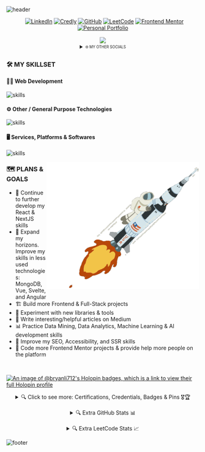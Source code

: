 ![header](https://capsule-render.vercel.app/api?type=waving&height=300&color=gradient&customColorList=24&text=Bryan%20Li&section=header&reversal=false&textBg=false&fontAlign=50&animation=twinkling&desc=Aspiring%20Full-Stack%20Developer%20|%20Recent%20Graduate%20|%20Specialized%20Honours%20in%20Computer%20Science%20(BSc)&fontColor=FFFFFF&fontAlignY=36&descAlignY=60&fontSize=85&descSize=18)

<!-- ============================================================================================================================== -->
<!-- ============================================================================================================================== -->
<!-- ======== SOCIAL ICONS + PROFILE VIEW COUNTER ======== -->
<!-- ============================================================================================================================== -->
<!-- ============================================================================================================================== -->
<div align="center">
    
&nbsp;
[![LinkedIn](https://img.shields.io/badge/LinkedIn-0072b1?style=for-the-badge&logo=linkedin&logoColor=white)](https://www.linkedin.com/in/bryan-li712/)
[![Credly](https://img.shields.io/badge/Credly-FF6B00?style=for-the-badge&logo=credly&logoColor=white)](https://www.credly.com/users/bryan-li712)
[![GitHub](https://img.shields.io/badge/GitHub-181717?style=for-the-badge&logo=github&logoColor=white)](https://github.com/Zy8712)
[![LeetCode](https://img.shields.io/badge/LeetCode-FFA116?style=for-the-badge&logo=leetcode&logoColor=white)](https://leetcode.com/Zy8712/)
[![Frontend Mentor](https://img.shields.io/badge/Frontend_Mentor-3F54A3?style=for-the-badge&logo=frontend-mentor&logoColor=white)](https://www.frontendmentor.io/profile/Zy8712)
[![Personal Portfolio](https://img.shields.io/badge/Personal_Portfolio_Site-ED1C24?style=for-the-badge&logo=dungeonsanddragons&logoColor=white)](https://bryanli.vercel.app/)
</div>

<div align="center">
  <img align="center" class="img" src="https://komarev.com/ghpvc/?username=Bz8712&color=brightgreen&label=Profile+Visits" />
</div>

<details align="center">
    <summary><sub><sup>🌐 MY OTHER SOCIALS</sup></sub></summary>
    
[![freeCodeCamp](https://img.shields.io/badge/freeCodeCamp-0A0A23?style=for-the-badge&logo=freecodecamp&logoColor=white)](https://www.freecodecamp.org/bryan-li712)
[![CodeChef](https://img.shields.io/badge/CodeChef-5B4638?style=for-the-badge&logo=codechef&logoColor=white)](https://www.codechef.com/users/zy8712)
[![Medium](https://img.shields.io/badge/Medium-000000?style=for-the-badge&logo=medium&logoColor=white)](https://medium.com/@bryan-li712)
</details>

<!-- ============================================================================================================================== -->
<!-- ============================================================================================================================== -->
<!-- ============================================================================================================================== -->

<!-- ============================================================================================================================== -->
<!-- ============================================================================================================================== -->
<!-- ======== PRIMARY SKILLS SECTION (WITHOUT DETAILS & MISSING SOME SKILLS) ======== -->
<!-- ============================================================================================================================== -->
<!-- ============================================================================================================================== -->
### 🛠 MY SKILLSET

<h4>👨‍💻 Web Development</h4>

![skills](https://skillicons.dev/icons?i=html,css,js,sass,nodejs,nextjs,react,tailwind,ts,redux,redis,bootstrap,jquery,astro,vue,angular,vite,vitest,jest,materialui,styledcomponents,regex&theme=dark)

<h4>⚙️ Other / General Purpose Technologies</h4>

![skills](https://skillicons.dev/icons?i=java,py,c,cpp,md,fortran,matlab,androidstudio,mysql,postgres,php,bash,powershell&theme=dark)

<h4>🖥️ Services, Platforms & Softwares</h4>

![skills](https://skillicons.dev/icons?i=github,vscode,figma,vercel,svg,eclipse,atom,git,githubactions,gitlab,netlify,linux&theme=dark)

<!-- ============================================================================================================================== -->
<!-- ============================================================================================================================== -->
<!-- ============================================================================================================================== -->

<!--
<details>
  <summary>🔍 Click to View More Details & Additional Technologies</summary>
  <br>
  <details align="center">
      <summary>Web Development Details & Additional Technologies</summary>
      <h3 align="left">Web Development</h3>
  
  | 📷 Icon | 📄 Name | 🗃️ My Experience | 🗂️ Projects Used In | Last Used |
  | :----: | :----: | :----------: | :------------: | :-----: |
  | ![html](https://skillicons.dev/icons?i=html&theme=dark) | [![HTML](https://img.shields.io/badge/HTML5-E34F26?logo=html5&logoColor=white)](https://html.com/) | 6+ Years | |
  | ![css](https://skillicons.dev/icons?i=css&theme=dark) | [![CSS](https://img.shields.io/badge/CSS3-1572B6?logo=css3&logoColor=white)](https://www.w3.org/Style/CSS/Overview.en.html) | 5+ Years | |
  | ![javascript](https://skillicons.dev/icons?i=js&theme=dark) | [![JavaScript](https://img.shields.io/badge/JavaScript-black?logo=javascript&logoColor=yellow)](https://www.javascript.com/) | 4+ Years | |
  | ![sass](https://skillicons.dev/icons?i=sass&theme=dark) | [![Sass](https://img.shields.io/badge/Sass/Scss-CC6699?logo=sass&logoColor=white)](https://sass-lang.com/) | 1+ Years | |
  | ![react](https://skillicons.dev/icons?i=react&theme=dark) | [![React](https://img.shields.io/badge/React-61DAFB?logo=react&logoColor=white)](https://reactjs.org/) | 1+ Years | |
  | ![tailwind](https://skillicons.dev/icons?i=tailwind&theme=dark) | [![Tailwind CSS](https://img.shields.io/badge/Tailwind_CSS-06B6D4?logo=tailwind-css&logoColor=white)](https://tailwindcss.com/) | 1+ Years | |
  | ![bootstrap](https://skillicons.dev/icons?i=bootstrap&theme=dark) | [![Bootstrap](https://img.shields.io/badge/Bootstrap-7952B3?logo=bootstrap&logoColor=white)](https://getbootstrap.com/) | 1+ Years | |
  | ![typescript](https://skillicons.dev/icons?i=ts&theme=dark) | [![TypeScript](https://img.shields.io/badge/TypeScript-3178C6?logo=typescript&logoColor=white)](https://www.typescriptlang.org/) | < 1 Year | |
  | ![nodejs](https://skillicons.dev/icons?i=nodejs&theme=dark) | [![Node JS](https://img.shields.io/badge/Node_JS-339933?logo=node.js&logoColor=white)](https://nodejs.org/en/) | 1+ Years | |
  | ![nextjs](https://skillicons.dev/icons?i=nextjs&theme=dark) | [![NextJS](https://img.shields.io/badge/Next_JS-black?logo=next.js&logoColor=white)](https://nextjs.org/) | | |
  | ![redux](https://skillicons.dev/icons?i=redux&theme=dark) | [![Redux](https://img.shields.io/badge/Redux-764ABC?logo=redux&logoColor=white)](https://redux.js.org/) | | |
  | ![jquery](https://skillicons.dev/icons?i=jquery&theme=dark) | [![jQuery](https://img.shields.io/badge/jQuery-0769AD?logo=jquery&logoColor=white)](https://jquery.com/) | | |
  | ![vite](https://skillicons.dev/icons?i=vite&theme=dark) | [![Vite](https://img.shields.io/badge/Vite-646CFF?logo=vite&logoColor=white)](https://vitejs.dev/) | 1+ Years | |
  | ![vitest](https://skillicons.dev/icons?i=vitest&theme=dark) | [![Vitest](https://img.shields.io/badge/Vitest-6E9F18?logo=vitest&logoColor=white)](https://vitest.dev/) | < 1 Year | |
  | ![jest](https://skillicons.dev/icons?i=jest&theme=dark) | [![Jest](https://img.shields.io/badge/Jest-C21325?logo=jest&logoColor=white)](https://jestjs.io/) | < 1 Year | |
  | ![materialui](https://skillicons.dev/icons?i=materialui&theme=dark) | [![MaterialUI](https://img.shields.io/badge/Material_UI-007FFF?logo=mui&logoColor=white)](https://mui.com/) | < 1 Year | |
  | ![styledcomponents](https://skillicons.dev/icons?i=styledcomponents&theme=dark) | [![Styled Components](https://img.shields.io/badge/Styled_Components-DB7093?logo=styledcomponents&logoColor=white)](https://www.styled-components.com/) | < 1 Year | |
  | ![regex](https://skillicons.dev/icons?i=regex&theme=dark) | [![Regular Expressions](https://img.shields.io/badge/Regex-3366cc?logo=regex&logoColor=white)](https://regexr.com/) | 3+ Years | |
  | | [![Less](https://img.shields.io/badge/Less-1D365D?logo=less&logoColor=white)](https://lesscss.org/) | | |
  | | [![Animate on Scroll](https://img.shields.io/badge/Animate_On_Scroll-3F51B5?logo=github&logoColor=white)](https://michalsnik.github.io/aos/) | | |
  | | [![Line Awesome](https://img.shields.io/badge/Line_Awesome-1FB141?logo=icons8&logoColor=white)](https://icons8.com/line-awesome) | | |
  | | [![Font Awesome](https://img.shields.io/badge/Font_Awesome-528DD7?logo=font-awesome&logoColor=white)](https://fontawesome.com/) | | |
  | | | | |
  | | [![VueJS](https://img.shields.io/badge/VueJS-4FC08D?logo=vue.js&logoColor=white)](https://vuejs.org/) | | |
  | | [![AngularJS](https://img.shields.io/badge/AngularJS-E23237?logo=angularjs&logoColor=white)](https://angularjs.org/) | | |


  </details>    

  <details align="center">
      <summary>General Purpose Tech Details & Additional Technologies</summary>
      <h3 align="left">Other / General Purpose Technologies</h3>
  
  | 📷 Icon | 📄 Name | 🗃️ My Experience | 🗂️ Projects Used In | Last Used |
  | :----: | :----: | :----------: | :------------: | :-----: |
  | ![java](https://skillicons.dev/icons?i=java&theme=dark) | [![Java](https://img.shields.io/badge/Java-ED8B00?logo=java&logoColor=white)](https://www.java.com/) | 4+ Years | |
  | ![python](https://skillicons.dev/icons?i=python&theme=dark) | [![Python](https://img.shields.io/badge/Python-3670A0?logo=python&logoColor=ffdd54)](https://www.python.org/) | 3+ Years | |
  | ![c](https://skillicons.dev/icons?i=c&theme=dark) | [![C](https://img.shields.io/badge/C-A8B9CC?logo=c&logoColor=white)](https://en.wikipedia.org/wiki/C_(programming_language)) | 1+ Years | |
  | ![c++](https://skillicons.dev/icons?i=cpp&theme=dark) | [![C++](https://img.shields.io/badge/C++-00599C?logo=c%2B%2B&logoColor=white)](https://en.wikipedia.org/wiki/C%2B%2B) | 1+ Years | |
  | ![markdown](https://skillicons.dev/icons?i=md&theme=dark) | [![Markdown](https://img.shields.io/badge/Markdown-000000?logo=markdown&logoColor=white)](https://en.wikipedia.org/wiki/Markdown) | 1+ Years | |
  | ![fortran](https://skillicons.dev/icons?i=fortran&theme=dark) | [![Fortran](https://img.shields.io/badge/Fortran-white?logo=fortran&logoColor=734f96)](https://fortran-lang.org/) | 1+ Years | |
  | ![matlab](https://skillicons.dev/icons?i=matlab&theme=dark) | [![MatLab](https://img.shields.io/badge/MatLab-8B4000?logo=assembly&logoColor=white)](https://www.mathworks.com/products/matlab.html) | 1 Year | |
  | ![android studio](https://skillicons.dev/icons?i=androidstudio&theme=dark) | [![Android Studio](https://img.shields.io/badge/Android_Studio-3DDC84?logo=android-studio&logoColor=white)](https://developer.android.com/studio) | 1 Year | |
  | ![mysql](https://skillicons.dev/icons?i=mysql&theme=dark) | [![MySQL](https://img.shields.io/badge/MySQL-4479A1?logo=mysql&logoColor=white)](https://www.mysql.com/) | 1 Year | |
  | ![postgres](https://skillicons.dev/icons?i=postgres&theme=dark) | [![PostgreSQL](https://img.shields.io/badge/PostgreSQL-4169E1?logo=postgresql&logoColor=white)](https://www.postgresql.org/) | < 1 Year | |
  | ![php](https://skillicons.dev/icons?i=php&theme=dark) | [![PHP](https://img.shields.io/badge/PHP-777BB4?logo=php&logoColor=white)](https://www.php.net/) | < 1 Year | |
  | ![bash](https://skillicons.dev/icons?i=bash&theme=dark) | [![Bash](https://img.shields.io/badge/Bash-4EAA25?logo=gnubash&logoColor=white)](https://www.gnu.org/software/bash/) | 1 Year | |
  | ![powershell](https://skillicons.dev/icons?i=powershell&theme=dark) | [![Powershell](https://img.shields.io/badge/Powershell-5391FE?logo=powershell&logoColor=white)](https://learn.microsoft.com/en-us/powershell/) | 1 Year | |
  | | [![Assembly](https://img.shields.io/badge/Assembly-6E4C13?logo=assembly&logoColor=white)](https://en.wikipedia.org/wiki/Assembly_language) | | |
  | | [![Verilog](https://img.shields.io/badge/Verilog-00008B?logo=verilog&logoColor=green)](https://en.wikipedia.org/wiki/Verilog) | | |
  | | [![MongoDB](https://img.shields.io/badge/MongoDB-47A248?logo=mongodb&logoColor=white)](https://www.mongodb.com/) | | |
  | | [![JSON](https://img.shields.io/badge/JSON-000000?logo=json&logoColor=white)](https://www.json.org/) | | |
  | | | | |
  | | | | |
  | | | | |
  | | | | |
  | | | | |

  </details>

  <details align="center">
      <summary>Services, Platforms & Softwares Details & Additional Technologies</summary>
      <h3 align="left">Services, Platforms & Softwares</h3>
  
  | 📷 Icon | 📄 Name | 🗃️ My Experience | 🗂️ Projects Used In | Last Used |
  | :----: | :----: | :----------: | :------------: | :-----: |
  | | [![GitHub](https://img.shields.io/badge/GitHub-181717?logo=github&logoColor=white)](https://github.com/) | | |
  | | [![Visual Studio Code](https://img.shields.io/badge/Visual_Studio_Code-007ACC?logo=visual-studio-code&logoColor=white)](https://code.visualstudio.com/) | | |
  | | [![Figma](https://img.shields.io/badge/Figma-A259FF?logo=figma&logoColor=white)](https://figma.com) | | |
  | | [![Vercel](https://img.shields.io/badge/Vercel-000000?logo=vercel&logoColor=white)](https://vercel.com/) | | |
  | | [![SVGl](https://img.shields.io/badge/SVG-FFB13B?logo=svg&logoColor=black)](https://www.w3.org/Graphics/SVG/) | | |
  | | [![Eclipse](https://img.shields.io/badge/Eclipse-2C2255?logo=eclipse-ide&logoColor=white)](https://www.eclipse.org/) | | |
  | | [![Atom](https://img.shields.io/badge/Atom-66595C?logo=atom&logoColor=white)](https://atom.io/) | | |
  | | [![Git](https://img.shields.io/badge/Git-F05032?logo=git&logoColor=white)](https://git-scm.com/) | | |
  | | [![GitHub Actions](https://img.shields.io/badge/GitHub_Actions-2088FF?logo=github-actions&logoColor=white)](https://github.com/features/actions) | | |
  | | [![Google Colab](https://img.shields.io/badge/Google_Collab-F9AB00?logo=google-colab&logoColor=white)](https://colab.research.google.com/) | | |
  | | [![Microsoft Office](https://img.shields.io/badge/Microsoft_Office-D83B01?logo=microsoft-office&logoColor=white)](https://www.office.com/) | | |
  | | [![Google Fonts](https://img.shields.io/badge/Google_Fonts-4285F4?logo=google-fonts&logoColor=white)](https://fonts.google.com/) | | |
  | | [![GitLab](https://img.shields.io/badge/GitLab-FC6D26?logo=gitlab&logoColor=white)](https://about.gitlab.com/) | | |
  | | [![GitHub Pages](https://img.shields.io/badge/GitHub_Pages-222222?logo=github-pages&logoColor=white)](https://pages.github.com/) | | |
  | | | | |
  | | [![Unsplash](https://img.shields.io/badge/Unsplash-000000?logo=unsplash&logoColor=white)](https://unsplash.com/) | | |
  | | [![Pexels](https://img.shields.io/badge/Pexels-05A081?logo=pexels&logoColor=white)](https://www.pexels.com/) | | |
  | | [![Windows](https://img.shields.io/badge/Windows-0078D6?logo=windows&logoColor=white)](https://www.microsoft.com/en-ca/windows) | | |
  | | [![Linux](https://img.shields.io/badge/Linux-FCC624?logo=linux&logoColor=black)](https://www.linux.org/) | | |
  | | [![macOS](https://img.shields.io/badge/macOS-000000?logo=macos&logoColor=white)](https://en.wikipedia.org/wiki/MacOS) | | |
  | | [![Windows Terminal](https://img.shields.io/badge/Windows_Terminal-4D4D4D?logo=windows-terminal&logoColor=white)](https://www.microsoft.com/store/apps/9n0dx20hk701) | | |
  | | [![Microsoft Teams](https://img.shields.io/badge/Microsoft_Teams-6264A7?logo=microsoft-teams&logoColor=white)](https://www.microsoft.com/en-ca/microsoft-teams/log-in) | | |
  | | [![Slack](https://img.shields.io/badge/Slack-4A154B?logo=slack&logoColor=white)](https://slack.com/) | | |
  | | [![TeamSpeak](https://img.shields.io/badge/TeamSpeak-2580C3?logo=teamspeak&logoColor=white)](https://teamspeak.com/) | | |
  | | [![Jira](https://img.shields.io/badge/Jira-0052CC?logo=jira&logoColor=white)](https://www.atlassian.com/software/jira) | | |
  | | [![LinkedIn](https://img.shields.io/badge/LinkedIn-0A66C2?logo=linkedin&logoColor=white)](https://www.linkedin.com/) | | |
  | | [![Indeed](https://img.shields.io/badge/Indeed-003A9B?logo=indeed&logoColor=white)](https://indeed.com/) | | |
  | | [![Glassdoor](https://img.shields.io/badge/Glassdoor-0CAA41?logo=glassdoor&logoColor=white)](https://www.glassdoor.ca/index.htm) | | |
  | | [![Frontend Mentor](https://img.shields.io/badge/Frontend_Mentor-3F54A3?logo=frontend-mentor&logoColor=white)](https://www.frontendmentor.io/) | | |
  | | [![LeetCode](https://img.shields.io/badge/LeetCode-FFA116?logo=leetcode&logoColor=white)](https://leetcode.com/) | | |
  | | [![Kaggle](https://img.shields.io/badge/Kaggle-20BEFF?logo=kaggle&logoColor=white)](https://www.kaggle.com/) | | |
  | | [![CodeChef](https://img.shields.io/badge/CodeChef-5B4638?logo=codechef&logoColor=white)](https://www.codechef.com/) | | |
  | | [![Codeforces](https://img.shields.io/badge/Codeforces-1F8ACB?logo=codeforces&logoColor=white)](https://codeforces.com/) | | |
  | | [![Codewars](https://img.shields.io/badge/Codewars-B1361E?logo=codewars&logoColor=white)](https://www.codewars.com/) | | |
  | | [![VirusTotal](https://img.shields.io/badge/VirusTotal-white?logo=virustotal&logoColor=blue)](https://www.virustotal.com/gui/home/upload/) | | |
  | | [![Simple Icons](https://img.shields.io/badge/Simple_Icons-111111?logo=simple-icons&logoColor=white)](https://simpleicons.org/) | | |
  | | | | |

</details>


</details> -->


<img src="./assets/saturn-v-space.gif" alt="astronaut_rocket_gif" style="width: 400px;" align="right" >

### 🗺️ PLANS & GOALS
- 🐉 Continue to further develop my React & NextJS skills
- 🚀 Expand my horizons. Improve my skills in less used technologies: MongoDB, Vue, Svelte, and Angular
- 🏗️ Build more Frontend & Full-Stack projects
- 🧪 Experiment with new libraries & tools
- 📰 Write interesting/helpful articles on Medium
- 📊 Practice Data Mining, Data Analytics, Machine Learning & AI development skills
- 🔎 Improve my SEO, Accessibility, and SSR skills
- 🐐 Code more Frontend Mentor projects & provide help more people on the platform

<br>

<!-- ============================================================================================================================== -->
<!-- ============================================================================================================================== -->
<!-- ======== BADGES, PINS, CERTIFICATES, CREDENTIALS, ETC SECTION ======== -->
<!-- ============================================================================================================================== -->
<!-- ============================================================================================================================== -->
[![An image of @bryanli712's Holopin badges, which is a link to view their full Holopin profile](https://holopin.me/bryanli712)](https://holopin.io/@bryanli712)
<details align="center">
  <summary> 🔍 Click to see more: Certifications, Credentials, Badges & Pins 🎖️🏆 </summary>
  <br>

  [![trophy](https://github-profile-trophy.vercel.app/?username=Zy8712&column=6&margin-w=15&margin-h=15&theme=monokai)](https://github.com/ryo-ma/github-profile-trophy)
  <br>
  <br>
<!--START_SECTION:badges-->
[![Big Data Foundations - Level 1](https://images.credly.com/size/110x110/images/16d5a420-770b-4699-97ec-46708e3680c5/Big_Data_Found_Level_1_-_CC_-_2019.png)](http://www.credly.com/badges/4c43a48a-c201-43c4-b9c4-38ba22b7341e "Big Data Foundations - Level 1")
[![Data Science Tools](https://images.credly.com/size/110x110/images/de9471ce-018c-4bf4-af49-5c9c1d488613/Data_Science_Tools.png)](http://www.credly.com/badges/9c3065c2-3b6f-4a2d-b7c3-5cf351731027 "Data Science Tools")
[![Working in a Digital World: Professional Skills](https://images.credly.com/size/110x110/images/4f76c627-c180-49ae-a5a0-742885eef581/Working_in_a_Digital_World-_Professional_Skills.png)](http://www.credly.com/badges/cd13559a-acff-4445-94e3-1d12f248b510 "Working in a Digital World: Professional Skills")
[![Explore Emerging Tech](https://images.credly.com/size/110x110/images/c6f4a830-11d9-46ba-a061-8ac2e5a099e9/Explore_Emerging_Tech.png)](http://www.credly.com/badges/9ded8546-7222-4a8e-b63f-d4b412435550 "Explore Emerging Tech")
[![Job Application Essentials](https://images.credly.com/size/110x110/images/7ae738cc-d7af-45fd-ad53-3e21666cdeca/Job_Application_Essentials.png)](http://www.credly.com/badges/c2792244-818d-4d5e-bcef-4acd736c04dd "Job Application Essentials")
[![Project Management Fundamentals](https://images.credly.com/size/110x110/images/15977e21-6a48-4c41-ac31-16883188a049/SkillsBuild_ProjectManagementFundamentals_Badge.png)](http://www.credly.com/badges/ccae432f-a826-4b84-8ffd-3dc3540f87a9 "Project Management Fundamentals")
[![SkillsBuild - Customer Engagement: Communication and Personality Dynamics](https://images.credly.com/size/110x110/images/590b167d-83f8-4a54-b83d-fcb9b5200c88/Customer_Engagement-_Communication_and_Personality_Dynamics.png)](http://www.credly.com/badges/c9841af5-538a-4510-ae1e-ad55fe318877 "SkillsBuild - Customer Engagement: Communication and Personality Dynamics")
[![Agile Explorer](https://images.credly.com/size/110x110/images/3b7846e2-bdbd-4ed6-8543-182f47502190/image.png)](http://www.credly.com/badges/6bec94a9-a708-4308-be75-d64c68e5731b "Agile Explorer")
[![SkillsBuild - Customer Engagement: Problem Solving and Process Controls](https://images.credly.com/size/110x110/images/351a77ac-8c57-4dde-b479-6fa153ed6ce7/Customer_Engagement-_Problem_Solving_and_Process_Controls.png)](http://www.credly.com/badges/e67ccf9c-5294-4ef4-b2bc-a0c289beb30f "SkillsBuild - Customer Engagement: Problem Solving and Process Controls")
[![Explorations into Mindfulness](https://images.credly.com/size/110x110/images/6599523a-e811-4775-b037-c4c1417b0b4e/Explorations_into_Mindfulness.png)](http://www.credly.com/badges/20a9d500-52a4-4169-9b51-7705f243e209 "Explorations into Mindfulness")
[![Web Development Fundamentals](https://images.credly.com/size/110x110/images/0c1c6eed-818c-4f78-bfaa-7ea8704c863a/image.png)](http://www.credly.com/badges/729cdb3d-f128-4956-9706-3fb55d6e04fa "Web Development Fundamentals")
[![Foundations in Effective Mentoring](https://images.credly.com/size/110x110/images/ab2a4d4b-8f72-4029-92a6-67285936982f/image.png)](http://www.credly.com/badges/91f09e8c-691f-4c51-96d6-2bb04ea2b903 "Foundations in Effective Mentoring")
<!--END_SECTION:badges-->
  <p>
    Click <a href="https://www.credly.com/users/bryan-li712/badges">here</a> to see the rest of my badges on Credly. Workflow for automated readme badge updates sourced from <a href="https://github.com/pemtajo/badge-readme">here</a>.
  </p>    
</details>
<br>
<!-- ============================================================================================================================== -->
<!-- ============================================================================================================================== -->
<!-- ============================================================================================================================== -->

<details align="center">
  <summary>🔍 Extra GitHub Stats 📊</summary>
  <br>
  <div align="center"; style="display: flex; flex-direction: row;">
    <img alt="My Streak" src="https://github-readme-streak-stats.herokuapp.com/?user=zy8712&theme=tokyonight" alt="mystreak"/>
    <img alt="Profile Stats" class="img" src="http://github-profile-summary-cards.vercel.app/api/cards/profile-details?username=Zy8712&theme=tokyonight" />
    <img alt="Language Pie Chart" class="img" src="http://github-profile-summary-cards.vercel.app/api/cards/repos-per-language?username=Zy8712&theme=tokyonight" />
    <img alt="Language Percentage Bar Graph" class="img" src="http://github-profile-summary-cards.vercel.app/api/cards/most-commit-language?username=Zy8712&theme=tokyonight" />
    <img height="180em" src="https://github-readme-stats.vercel.app/api?username=Zy8712&show_icons=true&hide_border=true&&count_private=true&include_all_commits=true&env=PAT_1&theme=dark" /> 
    <img height="180em" src="https://github-readme-stats.vercel.app/api/top-langs/?username=Zy8712&show_icons=true&hide_border=true&layout=compact&langs_count=8&env=PAT_1&theme=dark"/>
    <picture>
      <source media="(prefers-color-scheme: dark)" srcset="https://github.com/zy8712/zy8712/raw/output/github-snake-dark.svg">
      <source media="(prefers-color-scheme: light)" srcset="https://github.com/zy8712/zy8712/raw/output/github-snake.svg">
      <img alt="snk" src="https://github.com/zy8712/zy8712/raw/output/github-snake.svg">
    </picture>
    <img alt="Contributions Profile" src="https://github-readme-activity-graph.vercel.app/graph?username=zy8712&custom_title=Bryan%20Li%27s%20Contribution%20Graph%20%5BLast%2030%20Days%5D&hide_border=true&theme=tokyo-night&bg_color=1d1b1b&color=ffffff&radius=16" />
    <!-- 
    <p align="center">
      <a href="https://github.com/Zy8712">
        <!-- <img src="https://github-stats-alpha.vercel.app/api?username=Zy8712&cc=010101&tc=37BCF6&ic=fff&bc=0000&count_private=true">
        <img src="https://github-stats-alpha.vercel.app/api?username=Zy8712&cc=1a1b27&tc=70a5fd&ic=bf91f3&bc=1a1b27&count_private=true">
      </a>
    </p>
    -->
  </div>
</details>
<br>
<details align="center">
  <summary>🔍 Extra LeetCode Stats 📈</summary>
  <br>
  <p align="center">
    <a href="https://leetcode.com/Zy8712/" target="_blank">
      <img title="Zy8712's LeetCode Stats" alt="Zy8712's LeetCode Stats" src="https://leetcard.jacoblin.cool/Zy8712?theme=unicorn&font=Paprika&ext=activity" />
    </a>
    <br>
  </p>
  <p align="center">
    <a href="https://leetcode.com/Zy8712/" target="_blank">
      <img title="Zy8712's LeetCode Stats" alt="Zy8712's LeetCode Stats" src="https://leetcard.jacoblin.cool/Zy8712?theme=unicorn&font=Paprika&ext=heatmap" />
    </a>
  </p>
  <p align="center">
    <a href="https://leetcode.com/Zy8712/" target="_blank">
      <img title="Zy8712's LeetCode Stats" alt="Zy8712's LeetCode Stats" src="https://leetcode-stats-six.vercel.app/?username=Zy8712&theme=dark">
    </a>
  </p>
</details>

<!--
<details>
    <summary>P</summary>
    <br>
    
[![Readme Card](https://github-readme-stats.vercel.app/api/pin/?username=zy8712&repo=audiophile-ecommerce-website&theme=tokyonight&hide_border=true)](https://github.com/anuraghazra/github-readme-stats)
</details>
-->
![footer](https://capsule-render.vercel.app/api?type=waving&height=200&color=gradient&customColorList=24&section=footer&reversal=false&textBg=false&fontAlign=50&animation=twinkling&fontAlignY=36&descAlignY=60&descSize=20)
